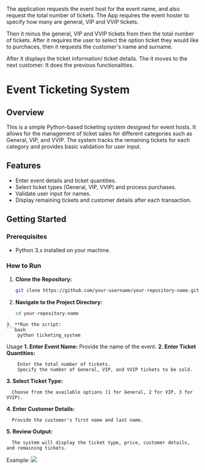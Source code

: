 The application requests the event host for the event name, and also request the total number of tickets.
The App requires the event hoster to specify how many are general, VIP and VVIP tickets.

Then it minus the general, VIP and VVIP tickets from then the total number of tickets.
After it requires the user to select the option ticket they would like to purchaces, then it requests the 
customer's name and surname. 

After it displays the ticket information/ ticket details.
The it moves to the next customer. It does the previous functionalities. 


# Event Ticketing System

## Overview

This is a simple Python-based ticketing system designed for event hosts. It allows for the management of ticket sales for different categories such as General, VIP, and VVIP. The system tracks the remaining tickets for each category and provides basic validation for user input.

## Features

- Enter event details and ticket quantities.
- Select ticket types (General, VIP, VVIP) and process purchases.
- Validate user input for names.
- Display remaining tickets and customer details after each transaction.

## Getting Started

### Prerequisites

- Python 3.x installed on your machine.

### How to Run

1. **Clone the Repository:**

   ```bash
   git clone https://github.com/your-username/your-repository-name.git
   ```

2. **Navigate to the Project Directory:**
   ```bash
   cd your-repository-name
```
3. **Run the script:
```bash
    python ticketing_system
```
Usage
**1. Enter Event Name:**
  Provide the name of the event.
**2. Enter Ticket Quantities:**

```
  	Enter the total number of tickets.
    Specify the number of General, VIP, and VVIP tickets to be sold.
```
**3. Select Ticket Type:**
```
  Choose from the available options (1 for General, 2 for VIP, 3 for VVIP).
```
**4. Enter Customer Details:**
```
  Provide the customer's first name and last name.
```
**5. Review Output:**
```
  The system will display the ticket type, price, customer details, and remaining tickets.
```
Example:
![](https://github.com/user-attachments/assets/1d63ef70-2479-4a1a-8fdf-c4a2e5401b11)

